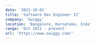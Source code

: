 ```yaml
---
date: '2021-10-01'
title: 'Software Dev Engineer II'
company: 'Swiggy'
location: 'Bangalore, Karnataka, Inda'
range: 'Oct 2021 - present'
url: 'https://www.swiggy.com/'
---
```

